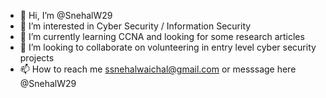 - 👋 Hi, I’m @SnehalW29
- 👀 I’m interested in Cyber Security / Information Security 
- 🌱 I’m currently learning CCNA and looking for some research articles 
- 💞️ I’m looking to collaborate on volunteering in entry level cyber security projects 
- 📫 How to reach me ssnehalwaichal@gmail.com or messsage here @SnehalW29

<!---
SnehalW29/SnehalW29 is a ✨ special ✨ repository because its `README.md` (this file) appears on your GitHub profile.
You can click the Preview link to take a look at your changes.
--->
